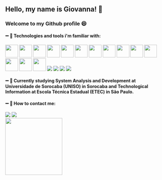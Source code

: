 ## Hello, my name is Giovanna! 👋

### Welcome to my Github profile :smile:

#### :heavy_minus_sign: :star2: Technologies and tools i'm familiar with:

<img src="https://cdn.jsdelivr.net/gh/devicons/devicon@latest/icons/java/java-original.svg" width="40" height="40" />
<img src="https://cdn.jsdelivr.net/gh/devicons/devicon@latest/icons/python/python-original.svg" width="40" height="40" />
<img src="https://cdn.jsdelivr.net/gh/devicons/devicon@latest/icons/django/django-plain.svg" width="40" height="40" />
<img src="https://cdn.jsdelivr.net/gh/devicons/devicon@latest/icons/djangorest/djangorest-original.svg" width="40" height="40" />
<!-- HTML 5 -->
<img src="https://cdn.jsdelivr.net/gh/devicons/devicon/icons/html5/html5-original-wordmark.svg" width="40" height="40" />
<!-- CSS 3 -->
<img src="https://cdn.jsdelivr.net/gh/devicons/devicon/icons/css3/css3-original-wordmark.svg" width="40" height="40" />
<!-- Javascript -->
<img src="https://cdn.jsdelivr.net/gh/devicons/devicon/icons/javascript/javascript-original.svg" width="40" height="40" />
<!-- Typescript -->
<img src="https://cdn.jsdelivr.net/gh/devicons/devicon/icons/typescript/typescript-original.svg" width="40" height="40" />
<!-- SASS -->
<img src="https://cdn.jsdelivr.net/gh/devicons/devicon/icons/sass/sass-original.svg" width="40" height="40" />
<!-- React -->
<img src="https://cdn.jsdelivr.net/gh/devicons/devicon/icons/react/react-original-wordmark.svg" width="40" height="40" />
<!-- Git -->
<img src="https://cdn.jsdelivr.net/gh/devicons/devicon/icons/git/git-original-wordmark.svg" width="40" height="40" />
<!-- Github -->
<img src="https://cdn.jsdelivr.net/gh/devicons/devicon/icons/github/github-original-wordmark.svg" width="40" height="40" />
<!-- Styled Components -->
<img src="https://raw.githubusercontent.com/styled-components/brand/master/styled-components.png" width="40" height="40" />
<!-- Postman -->
<img src="https://www.svgrepo.com/show/354202/postman-icon.svg" width="40" height="40" />
<!-- Dotnet -->
<img src="https://cdn.jsdelivr.net/gh/devicons/devicon@latest/icons/dot-net/dot-net-plain-wordmark.svg" />
<!-- C -->
<img src="https://cdn.jsdelivr.net/gh/devicons/devicon@latest/icons/c/c-original.svg" />
<!-- MySql -->
<img src="https://cdn.jsdelivr.net/gh/devicons/devicon@latest/icons/mysql/mysql-plain-wordmark.svg" />
<!-- SQLite -->
<img src="https://cdn.jsdelivr.net/gh/devicons/devicon@latest/icons/sqlite/sqlite-plain-wordmark.svg" />

#### :heavy_minus_sign: :blue_book: Currently studying System Analysis and Development at Universidade de Sorocaba (UNISO) in Sorocaba and Technological Information at Escola Técnica Estadual (ETEC) in São Paulo.
#### :heavy_minus_sign: :email: How to contact me:

<div>
<a href = "mailto:giovannatintori7@gmail.com"><img loading="lazy" src="https://img.shields.io/badge/Gmail-D14836?style=for-the-badge&logo=gmail&logoColor=white" target="_blank"></a>
<a href="https://www.linkedin.com/in/giovannatintori" target="_blank"><img loading="lazy" src="https://img.shields.io/badge/-LinkedIn-%230077B5?style=for-the-badge&logo=linkedin&logoColor=white" target="_blank"></a>   
</div>

<div>
<a href="https://github.com/seu-usuário-aqui">
<img loading="lazy" height="180em" src="https://github-readme-stats.vercel.app/api/top-langs/?username=gitintori&layout=compact&langs_count=7&theme=dracula"/>
</div>


